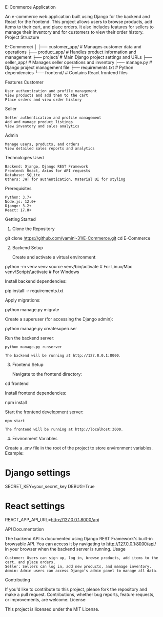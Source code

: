 E-Commerce Application

An e-commerce web application built using Django for the backend and React for the frontend. This project allows users to browse products, add items to their cart, and place orders. It also includes features for sellers to manage their inventory and for customers to view their order history.
Project Structure

E-Commerce/
│
├── customer_app/          # Manages customer data and operations
├── product_app/           # Handles product information and management
├── project/               # Main Django project settings and URLs
├── seller_app/            # Manages seller operations and inventory
├── manage.py              # Django project management file
├── requirements.txt       # Python dependencies
└── frontend/              # Contains React frontend files

Features
Customer

    User authentication and profile management
    View products and add them to the cart
    Place orders and view order history

Seller

    Seller authentication and profile management
    Add and manage product listings
    View inventory and sales analytics

Admin

    Manage users, products, and orders
    View detailed sales reports and analytics

Technologies Used

    Backend: Django, Django REST Framework
    Frontend: React, Axios for API requests
    Database: SQLite
    Others: JWT for authentication, Material UI for styling

Prerequisites

    Python: 3.7+
    Node.js: 12.0+
    Django: 3.2+
    React: 17.0+

Getting Started
1. Clone the Repository

git clone https://github.com/yamini-31/E-Commerce.git
cd E-Commerce

2. Backend Setup

    Create and activate a virtual environment:

python -m venv venv
source venv/bin/activate  # For Linux/Mac
venv\Scripts\activate     # For Windows

Install backend dependencies:

pip install -r requirements.txt

Apply migrations:

python manage.py migrate

Create a superuser (for accessing the Django admin):

python manage.py createsuperuser

Run the backend server:

    python manage.py runserver

    The backend will be running at http://127.0.0.1:8000.

3. Frontend Setup

    Navigate to the frontend directory:

cd frontend

Install frontend dependencies:

npm install

Start the frontend development server:

    npm start

    The frontend will be running at http://localhost:3000.

4. Environment Variables

Create a .env file in the root of the project to store environment variables. Example:

# Django settings
SECRET_KEY=your_secret_key
DEBUG=True

# React settings
REACT_APP_API_URL=http://127.0.0.1:8000/api

API Documentation

The backend API is documented using Django REST Framework's built-in browsable API. You can access it by navigating to http://127.0.0.1:8000/api/ in your browser when the backend server is running.
Usage

    Customer: Users can sign up, log in, browse products, add items to the cart, and place orders.
    Seller: Sellers can log in, add new products, and manage inventory.
    Admin: Admin users can access Django's admin panel to manage all data.

Contributing

If you'd like to contribute to this project, please fork the repository and make a pull request. Contributions, whether bug reports, feature requests, or improvements, are welcome.
License

This project is licensed under the MIT License.
